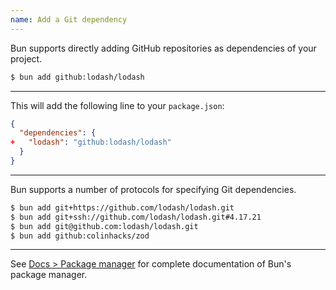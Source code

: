 ```yaml
---
name: Add a Git dependency
---
```


Bun supports directly adding GitHub repositories as dependencies of your project.

```sh
$ bun add github:lodash/lodash
```

---

This will add the following line to your `package.json`:

```json-diff#package.json
{
  "dependencies": {
+   "lodash": "github:lodash/lodash"
  }
}
```

---

Bun supports a number of protocols for specifying Git dependencies.

```sh
$ bun add git+https://github.com/lodash/lodash.git
$ bun add git+ssh://github.com/lodash/lodash.git#4.17.21
$ bun add git@github.com:lodash/lodash.git
$ bun add github:colinhacks/zod
```

---

See [Docs > Package manager](https://bun.sh/docs/cli/install) for complete documentation of Bun's package manager.

